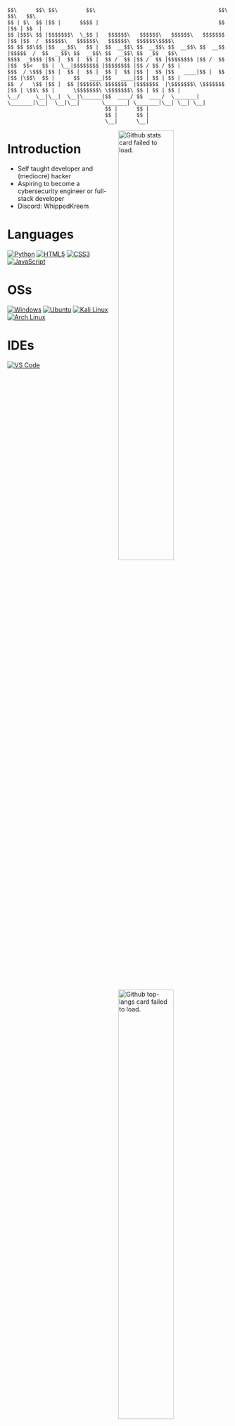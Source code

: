 
    $$\      $$\ $$\         $$\                                       $$\ $$\   $$\                                             
    $$ | $\  $$ |$$ |      $$$$ |                                      $$ |$$ | $$  |                                            
    $$ |$$$\ $$ |$$$$$$$\  \_$$ |   $$$$$$\   $$$$$$\   $$$$$$\   $$$$$$$ |$$ |$$  /  $$$$$$\   $$$$$$\   $$$$$$\  $$$$$$\$$$$\  
    $$ $$ $$\$$ |$$  __$$\   $$ |  $$  __$$\ $$  __$$\ $$  __$$\ $$  __$$ |$$$$$  /  $$  __$$\ $$  __$$\ $$  __$$\ $$  _$$  _$$\ 
    $$$$  _$$$$ |$$ |  $$ |  $$ |  $$ /  $$ |$$ /  $$ |$$$$$$$$ |$$ /  $$ |$$  $$<   $$ |  \__|$$$$$$$$ |$$$$$$$$ |$$ / $$ / $$ |
    $$$  / \$$$ |$$ |  $$ |  $$ |  $$ |  $$ |$$ |  $$ |$$   ____|$$ |  $$ |$$ |\$$\  $$ |      $$   ____|$$   ____|$$ | $$ | $$ |
    $$  /   \$$ |$$ |  $$ |$$$$$$\ $$$$$$$  |$$$$$$$  |\$$$$$$$\ \$$$$$$$ |$$ | \$$\ $$ |      \$$$$$$$\ \$$$$$$$\ $$ | $$ | $$ |
    \__/     \__|\__|  \__|\______|$$  ____/ $$  ____/  \_______| \_______|\__|  \__|\__|       \_______| \_______|\__| \__| \__|
                                   $$ |      $$ |                                                                                
                                   $$ |      $$ |                                                                                
                                   \__|      \__|                                                                                



<img width="50%" align="right" src="https://github-readme-stats.vercel.app/api?username=Wh1ppedKreem&include_all_commits=true&show_icons=true&hide_border=true&count_private=true&theme=tokyonight" alt="Github stats card failed to load.">
<img width="50%" align="right" src="https://github-readme-stats.vercel.app/api/top-langs/?username=Wh1ppedKreem&show_icons=true&hide_border=true&layout=compact&count_private=true&theme=tokyonight" alt="Github top-langs card failed to load.">
<img width="50%" align="right" src="https://streak-stats.demolab.com/?user=Wh1ppedKreem&hide_border=true&theme=tokyonight" alt="Github streaks card failed to load.">

# Introduction
- Self taught developer and (mediocre) hacker
- Aspiring to become a cybersecurity engineer or full-stack developer
- Discord: WhippedKreem

# Languages
[![Python](https://shields.io/badge/Python-FFD343?logo=python&logoColor=blue&style=for-the-badge)](https://python.org/)
[![HTML5](https://shields.io/badge/HTML-D84924?logo=html5&logoColor=white&style=for-the-badge)](https://html.spec.whatwg.org/multipage/)
[![CSS3](https://shields.io/badge/CSS-2449D8?logo=css3&logoColor=white&style=for-the-badge)](https://www.w3.org/TR/CSS/#css)
[![JavaScript](https://shields.io/badge/JavaScript-F0DC4E?logo=javascript&logoColor=black&style=for-the-badge)](https://www.ecma-international.org/publications-and-standards/standards/ecma-262/)

# OSs
[![Windows](https://shields.io/badge/Windows-0077DB?logo=windows&logoColor=white&style=for-the-badge)](https://www.microsoft.com/en-gb/windows?r=1)
[![Ubuntu](https://shields.io/badge/Ubuntu-E95420?logo=ubuntu&logoColor=white&style=for-the-badge)](https://ubuntu.com/)
[![Kali Linux](https://shields.io/badge/Kali%20Linux-367BF0?logo=kalilinux&logoColor=white&style=for-the-badge)](https://kali.org/)
[![Arch Linux](https://shields.io/badge/Arch%20Linux-333333?logo=archlinux&logoColor=0F94D2&style=for-the-badge)](https://archlinux.org/)

# IDEs
[![VS Code](https://shields.io/badge/VS%20Code-2C2C32?logo=visualstudiocode&logoColor=23A9F2&style=for-the-badge)](https://code.visualstudio.com/)
